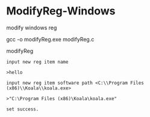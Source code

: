 # ModifyReg-Windows

modify windows reg

  gcc -o modifyReg.exe modifyReg.c
  
  modifyReg
  
    input new reg item name
    
    >hello
    
    input new reg item software path <C:\\Program Files (x86)\\Koala\\koala.exe>
    
    >"C:\Program Files (x86)\Koala\koala.exe"
    
    set success.
